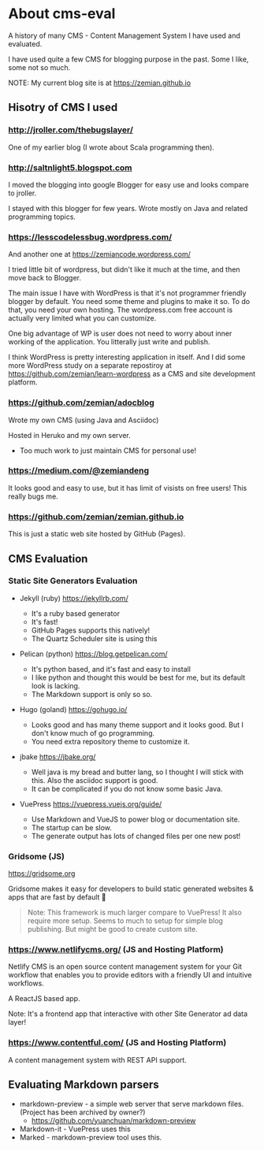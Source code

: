 # About cms-eval

A history of many CMS - Content Management System I have used and evaluated.

I have used quite a few CMS for blogging purpose in the past. Some I like,
some not so much.

NOTE: My current blog site is at https://zemian.github.io

## Hisotry of CMS I used

### http://jroller.com/thebugslayer/

One of my earlier blog (I wrote about Scala programming then).


### http://saltnlight5.blogspot.com

I moved the blogging into google Blogger for easy use and looks compare
to jroller.

I stayed with this blogger for few years. Wrote mostly on Java and related programming
topics.

### https://lesscodelessbug.wordpress.com/

And another one at https://zemiancode.wordpress.com/

I tried little bit of wordpress, but didn't like it much at the time, and then move back to Blogger.

The main issue I have with WordPress is that it's not programmer friendly blogger by default. You need some theme and plugins to make it so. To do that, you need your own hosting. The wordpress.com free account is actually very limited what you can customize.

One big advantage of WP is user does not need to worry about inner working of the application. You litterally just write and publish.

I think WordPress is pretty interesting application in itself. And I did some more WordPress study on a separate repostiroy at https://github.com/zemian/learn-wordpress as a CMS and site development platform.

### https://github.com/zemian/adocblog

Wrote my own CMS (using Java and Asciidoc)

Hosted in Heruko and my own server.

* Too much work to just maintain CMS for personal use!

### https://medium.com/@zemiandeng

It looks good and easy to use, but it has limit of visists on free users!
This really bugs me.

### https://github.com/zemian/zemian.github.io

This is just a static web site hosted by GitHub (Pages).


## CMS Evaluation

### Static Site Generators Evaluation

* Jekyll (ruby) https://jekyllrb.com/ 
	- It's a ruby based generator
	- It's fast!
	- GitHub Pages supports this natively!
	- The Quartz Scheduler site is using this

* Pelican (python) https://blog.getpelican.com/
	- It's python based, and it's fast and easy to install
	- I like python and thought this would be best for me, but its default look is lacking.
	- The Markdown support is only so so.

* Hugo (goland) https://gohugo.io/
	- Looks good and has many theme support and it looks good. But I don't know much
	of go programming.
	- You need extra repository theme to customize it.

* jbake https://jbake.org/
	- Well java is my bread and butter lang, so I thought I will stick with this. Also
	the asciidoc support is good.
	- It can be complicated if you do not know some basic Java. 

* VuePress https://vuepress.vuejs.org/guide/
	- Use Markdown and VueJS to power blog or documentation site.
	- The startup can be slow.
	- The generate output has lots of changed files per one new post!

### Gridsome (JS)

https://gridsome.org

Gridsome makes it easy for developers to build static generated websites & apps that are fast by default 🚀

> Note: This framework is much larger compare to VuePress! It also require more setup.
> Seems to much to setup for simple blog publishing. But might be good to create custom site.

### https://www.netlifycms.org/  (JS and Hosting Platform)

Netlify CMS is an open source content management system for your Git workflow that enables you to provide editors with a friendly UI and intuitive workflows.

A ReactJS based app.

Note: It's a frontend app that interactive with other Site Generator ad data layer!

### https://www.contentful.com/ (JS and Hosting Platform)

A content management system with REST API support.

## Evaluating Markdown parsers

* markdown-preview - a simple web server that serve markdown files. (Project has been archived by owner?)
    - https://github.com/yuanchuan/markdown-preview
* Markdown-it - VuePress uses this
* Marked - markdown-preview tool uses this. 
